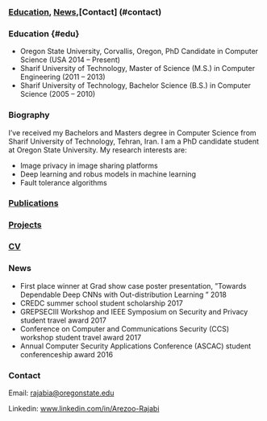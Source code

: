 

### [Education](#education), [News](#news),[Contact] (#contact)



### Education {#edu}
* Oregon State University, Corvallis, Oregon, PhD Candidate in Computer Science (USA 2014 – Present)
* Sharif University of Technology, Master of Science (M.S.) in Computer Engineering (2011 – 2013)
* Sharif University of Technology, Bachelor Science (B.S.) in Computer Science (2005 – 2010)


### Biography

I’ve received my Bachelors and Masters degree in Computer Science from Sharif University of Technology, Tehran, Iran. I am a PhD candidate student at Oregon State University.  My research interests are:
* Image privacy in image sharing platforms
* Deep learning and robus models in machine learning
* Fault tolerance algorithms




### [Publications](/Publications/papers.html)
### [Projects](/Publications/projects.html)
### [CV](/cv.pdf)


### News

* First place winner at Grad show case poster presentation, ”Towards Dependable Deep CNNs with Out-distribution Learning ” 2018
* CREDC summer school student scholarship 2017 
* GREPSECIII Workshop and IEEE Symposium on Security and Privacy student travel award 2017 
* Conference on Computer and Communications Security (CCS) workshop student  travel award 2017 
* Annual Computer Security Applications Conference (ASCAC) student conferenceship award 2016

###  Contact
Email: rajabia@oregonstate.edu

Linkedin: www.linkedin.com/in/Arezoo-Rajabi

